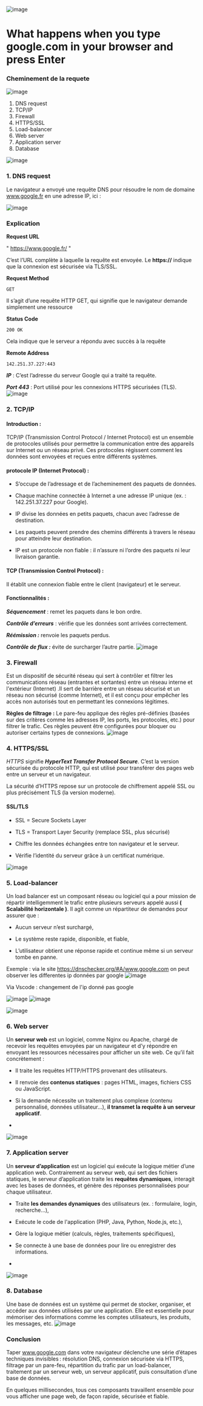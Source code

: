 ![image](images/google.jpg)

# What happens when you type google.com in your browser and press Enter


### Cheminement de la requete 

![image](images/bandeau.png)
1. DNS request
2. TCP/IP
3. Firewall
4. HTTPS/SSL
5. Load-balancer
6. Web server
7. Application server
8. Database
  
![image](images/bandeau.png)




### 1. DNS request 

 Le navigateur a envoyé une requête DNS pour résoudre le nom de domaine www.google.fr en une adresse IP, ici :

![image](images/DNS.png)

### Explication

__Request URL__

" https://www.google.fr/ "

C’est l’URL complète à laquelle la requête est envoyée. Le __https://__ indique que la connexion est sécurisée via TLS/SSL.


__Request Method__

```
GET
```

Il s’agit d’une requête HTTP GET, qui signifie que le navigateur demande simplement une ressource

__Status Code__

```
200 OK
```

Cela indique que le serveur a répondu avec succès à la requête

__Remote Address__
```
142.251.37.227:443
```

*__IP__* : C’est l’adresse du serveur Google qui a traité ta requête.

*__Port 443__* : Port utilisé pour les connexions HTTPS sécurisées (TLS).
![image](images/bandeau.png)
### 2. TCP/IP

#### Introduction :
TCP/IP (Transmission Control Protocol / Internet Protocol) est un ensemble de protocoles utilisés pour permettre la communication entre des appareils sur Internet ou un réseau privé. Ces protocoles régissent comment les données sont envoyées et reçues entre différents systèmes.

#### protocole IP (Internet Protocol) :
* S’occupe de l’adressage et de l’acheminement des paquets de données.

* Chaque machine connectée à Internet a une adresse IP unique (ex. : 142.251.37.227 pour Google).

* IP divise les données en petits paquets, chacun avec l’adresse de destination.

* Les paquets peuvent prendre des chemins différents à travers le réseau pour atteindre leur destination.

* IP est un protocole non fiable : il n’assure ni l’ordre des paquets ni leur livraison garantie.

#### TCP (Transmission Control Protocol) :

Il établit une connexion fiable entre le client (navigateur) et le serveur.

#### Fonctionnalités :

*__Séquencement__* : remet les paquets dans le bon ordre.

*__Contrôle d’erreurs__* : vérifie que les données sont arrivées correctement.

*__Réémission :__* renvoie les paquets perdus.

*__Contrôle de flux :__* évite de surcharger l’autre partie.
![image](images/bandeau.png)
### 3. Firewall

Est un dispositif de sécurité réseau qui sert à contrôler et filtrer les communications réseau (entrantes et sortantes) entre un réseau interne et l'extérieur (Internet) .Il sert de barrière entre un réseau sécurisé et un réseau non sécurisé (comme Internet), et il est conçu pour empêcher les accès non autorisés tout en permettant les connexions légitimes.

__Règles de filtrage :__
Le pare-feu applique des règles pré-définies (basées sur des critères comme les adresses IP, les ports, les protocoles, etc.) pour filtrer le trafic. Ces règles peuvent être configurées pour bloquer ou autoriser certains types de connexions.
![image](images/bandeau.png)
### 4. HTTPS/SSL

*HTTPS* signifie *__HyperText Transfer Protocol Secure__*.
C’est la version sécurisée du protocole HTTP, qui est utilisé pour transférer des pages web entre un serveur et un navigateur.

La sécurité d’HTTPS repose sur un protocole de chiffrement appelé SSL ou plus précisément TLS (la version moderne).

#### SSL/TLS

* SSL = Secure Sockets Layer

* TLS = Transport Layer Security (remplace SSL, plus sécurisé)

- Chiffre les données échangées entre ton navigateur et le serveur.

- Vérifie l’identité du serveur grâce à un certificat numérique.

![image](images/bandeau.png)
### 5. Load-balancer 

Un load balancer est un composant réseau ou logiciel qui a pour mission de répartir intelligemment le trafic entre plusieurs serveurs appelé aussi __( Scalabilité horizontale )__.
Il agit comme un répartiteur de demandes pour assurer que :

- Aucun serveur n’est surchargé,

- Le système reste rapide, disponible, et fiable,

- L’utilisateur obtient une réponse rapide et continue même si un serveur tombe en panne.

Exemple : 
via le site https://dnschecker.org/#A/www.google.com on peut observer les differentes ip données par google 
![image](images/Load_balancer.png)

Via Vscode : 
changement de l'ip donné pas google 

![image](images/IP1.png)
![image](images/IP2.png)

![image](images/bandeau.png)
### 6. Web server

Un __serveur web__ est un logiciel, comme Nginx ou Apache, chargé de recevoir les requêtes envoyées par un navigateur et d’y répondre en envoyant les ressources nécessaires pour afficher un site web.
Ce qu’il fait concrètement :

* Il traite les requêtes HTTP/HTTPS provenant des utilisateurs.

* Il renvoie des __contenus statiques__ : pages HTML, images, fichiers CSS ou JavaScript.

* Si la demande nécessite un traitement plus complexe (contenu personnalisé, données utilisateur...), __il transmet la requête à un serveur applicatif__.
* 
![image](images/bandeau.png)
### 7. Application server

Un __serveur d’application__ est un logiciel qui exécute la logique métier d’une application web. Contrairement au serveur web, qui sert des fichiers statiques, le serveur d’application traite les __requêtes dynamiques__, interagit avec les bases de données, et génère des réponses personnalisées pour chaque utilisateur.

* Traite __les demandes dynamiques__ des utilisateurs (ex. : formulaire, login, recherche…),

* Exécute le code de l'application (PHP, Java, Python, Node.js, etc.),

* Gère la logique métier (calculs, règles, traitements spécifiques),

* Se connecte à une base de données pour lire ou enregistrer des informations.
* 
![image](images/bandeau.png)
### 8. Database

Une base de données est un système qui permet de stocker, organiser, et accéder aux données utilisées par une application. Elle est essentielle pour mémoriser des informations comme les comptes utilisateurs, les produits, les messages, etc.
![image](images/bandeau.png)
### Conclusion 

Taper www.google.com dans votre navigateur déclenche une série d’étapes techniques invisibles : résolution DNS, connexion sécurisée via HTTPS, filtrage par un pare-feu, répartition du trafic par un load-balancer, traitement par un serveur web, un serveur applicatif, puis consultation d’une base de données.

En quelques millisecondes, tous ces composants travaillent ensemble pour vous afficher une page web, de façon rapide, sécurisée et fiable.
